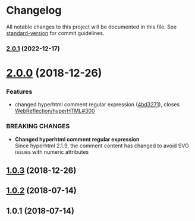 # Changelog

All notable changes to this project will be documented in this file. See [standard-version](https://github.com/conventional-changelog/standard-version) for commit guidelines.

### [2.0.1](https://github.com/douglasduteil/hyperhtml-serializer/compare/v2.0.0...v2.0.1) (2022-12-17)

<a name="2.0.0"></a>

# [2.0.0](https://github.com/douglasduteil/hyperhtml-serializer/compare/v1.0.3...v2.0.0) (2018-12-26)

### Features

- changed hyperhtml comment regular expression ([4bd3271](https://github.com/douglasduteil/hyperhtml-serializer/commit/4bd3271)), closes [WebReflection/hyperHTML#300](https://github.com/WebReflection/hyperHTML/issues/300)

### BREAKING CHANGES

- **Changed hyperhtml comment regular expression**  
  Since hyperhtml 2.1.9, the comment content has changed to avoid SVG issues with numeric attributes

<a name="1.0.3"></a>

## [1.0.3](https://github.com/douglasduteil/hyperhtml-serializer/compare/v1.0.2...v1.0.3) (2018-12-26)

<a name="1.0.2"></a>

## [1.0.2](https://github.com/douglasduteil/hyperhtml-serializer/compare/v1.0.1...v1.0.2) (2018-07-14)

<a name="1.0.1"></a>

## 1.0.1 (2018-07-14)
